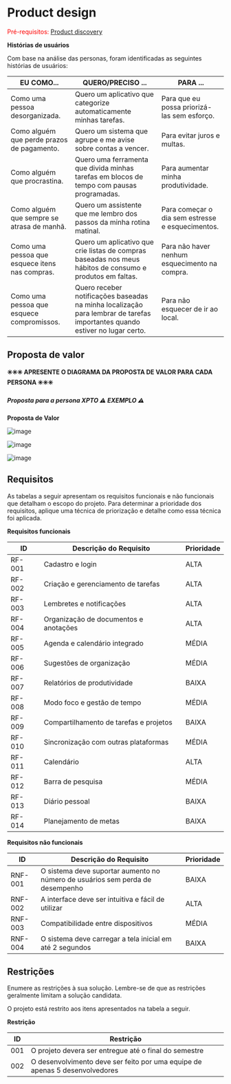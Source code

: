 # Product design

<span style="color:red">Pré-requisitos: <a href="02-Product-discovery.md"> Product discovery</a></span>


**Histórias de usuários**

Com base na análise das personas, foram identificadas as seguintes histórias de usuários:

|EU COMO... | QUERO/PRECISO ... |PARA ...   |
|--------------------|------------------------------------|----------------------------------------|
|Como uma pessoa desorganizada.  | Quero um aplicativo que categorize automaticamente minhas tarefas. | Para que eu possa priorizá-las sem esforço.      |
|Como alguém que perde prazos de pagamento.       | Quero um sistema que agrupe e me avise sobre contas a vencer.  | Para evitar juros e multas.  |
|Como alguém que procrastina. | Quero uma ferramenta que divida minhas tarefas em blocos de tempo com pausas programadas. | Para aumentar minha produtividade. |
|Como alguém que sempre se atrasa de manhã.       | Quero um assistente que me lembro dos passos da minha rotina matinal.   | Para começar o dia sem estresse e esquecimentos.|
|Como uma pessoa que esquece itens nas compras.  | Quero um aplicativo que crie listas de compras baseadas nos meus hábitos de consumo e produtos em faltas. | Para não haver nenhum esquecimento na compra. |
|Como uma pessoa que esquece compromissos. | Quero receber notificações baseadas na minha localização para lembrar de tarefas importantes quando estiver no lugar certo.  | Para não esquecer de ir ao local. |



## Proposta de valor

**✳️✳️✳️ APRESENTE O DIAGRAMA DA PROPOSTA DE VALOR PARA CADA PERSONA ✳️✳️✳️**

##### Proposta para a persona XPTO ⚠️ EXEMPLO ⚠️
 
**Proposta de Valor**

![image](https://github.com/user-attachments/assets/32efda05-bb6c-418d-8790-f6ff56de985e)

![image](https://github.com/user-attachments/assets/51821763-a311-4d17-bc61-e73708702fbb)

![image](https://github.com/user-attachments/assets/7208174a-d09d-42ce-86ff-a0ccfb7a6583)








## Requisitos

As tabelas a seguir apresentam os requisitos funcionais e não funcionais que detalham o escopo do projeto. Para determinar a prioridade dos requisitos, aplique uma técnica de priorização e detalhe como essa técnica foi aplicada.

**Requisitos funcionais**

| ID     | Descrição do Requisito                                   | Prioridade |
| ------ | ---------------------------------------------------------- | ---------- |
| RF-001 |Cadastro e login | ALTA       |
| RF-002 |Criação e gerenciamento de tarefas  | ALTA   |
| RF-003 |Lembretes e notificações | ALTA     |
| RF-004 |Organização de documentos e anotações  | ALTA     |
| RF-005 |Agenda e calendário integrado | MÉDIA     |
| RF-006 |Sugestões de organização | MÉDIA     |
| RF-007 |Relatórios de produtividade| BAIXA     |
| RF-008 |Modo foco e gestão de tempo | MÉDIA     |
| RF-009 |Compartilhamento de tarefas e projetos| BAIXA     |
| RF-010 |Sincronização com outras plataformas| MÉDIA     |
| RF-011 |Calendário| ALTA     |
| RF-012 |Barra de pesquisa| MÉDIA     |
| RF-013 |Diário pessoal| BAIXA     |
| RF-014 |Planejamento de metas| BAIXA     |



**Requisitos não funcionais**

| ID      | Descrição do Requisito                                                              | Prioridade |
| ------- | ------------------------------------------------------------------------------------- | ---------- |
| RNF-001 |O sistema deve suportar aumento no número de usuários sem perda de desempenho | BAIXA     |
| RNF-002 |A interface deve ser intuitiva e fácil de utilizar   | ALTA     |
| RNF-003 |Compatibilidade entre dispositivos  | MÉDIA     |
| RNF-004 |O sistema deve carregar a tela inicial em até 2 segundos    | BAIXA      |



## Restrições

Enumere as restrições à sua solução. Lembre-se de que as restrições geralmente limitam a solução candidata.

O projeto está restrito aos itens apresentados na tabela a seguir.

**Restrição**

|ID| Restrição                                             |
|--|-------------------------------------------------------|
|001|O projeto devera ser entregue até o final do semestre  |
|002|O desenvolvimento deve ser feito por uma equipe de apenas 5 desenvolvedores |
